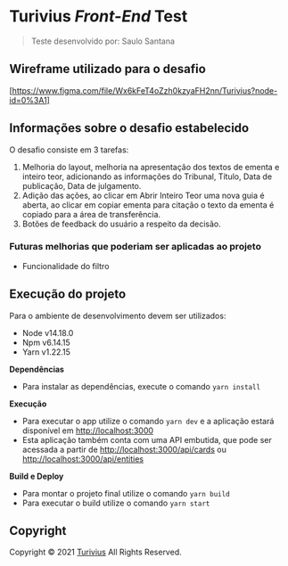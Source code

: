 # Turivius _Front-End_ Test

> Teste desenvolvido por: Saulo Santana

## Wireframe utilizado para o desafio

[https://www.figma.com/file/Wx6kFeT4oZzh0kzyaFH2nn/Turivius?node-id=0%3A1]

## Informações sobre o desafio estabelecido

O desafio consiste em 3 tarefas:

1. Melhoria do layout, melhoria na apresentação dos textos de ementa e inteiro teor, adicionando as informações do Tribunal, Título, Data de publicação, Data de julgamento.
2. Adição das ações, ao clicar em Abrir Inteiro Teor uma nova guia é aberta, ao clicar em copiar ementa para citação o texto da ementa é copiado para a área de transferência.
3. Botões de feedback do usuário a respeito da decisão.

### Futuras melhorias que poderiam ser aplicadas ao projeto

- Funcionalidade do filtro

## Execução do projeto

Para o ambiente de desenvolvimento devem ser utilizados:

- Node v14.18.0
- Npm v6.14.15
- Yarn v1.22.15

**Dependências**

- Para instalar as dependências, execute o comando `yarn install`

**Execução**

- Para executar o app utilize o comando `yarn dev` e a aplicação estará disponível em [http://localhost:3000](http://localhost:3000)
- Esta aplicação também conta com uma API embutida, que pode ser acessada a partir de [http://localhost:3000/api/cards](http://localhost:3000/api/cards) ou [http://localhost:3000/api/entities](http://localhost:3000/api/entities)

**Build e Deploy**

- Para montar o projeto final utilize o comando `yarn build`
- Para executar o build utilize o comando `yarn start`

## Copyright

Copyright © 2021 [Turivius](https://turivius.com) All Rights Reserved.
